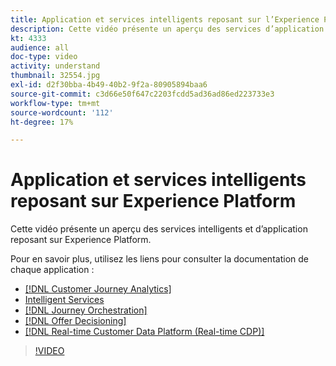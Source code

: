 ```yaml
---
title: Application et services intelligents reposant sur l’Experience Platform
description: Cette vidéo présente un aperçu des services d’application et des services intelligents reposant sur Adobe Experience Platform, qui complètent les applications et les horodatages Experience Cloud ; mdash ; plateforme de données clients en temps réel ; Journey Orchestration ; Customer Journey Analytics ; Attribution AI ; et IA dédiée aux clients.
kt: 4333
audience: all
doc-type: video
activity: understand
thumbnail: 32554.jpg
exl-id: d2f30bba-4b49-40b2-9f2a-80905894baa6
source-git-commit: c3d66e50f647c2203fcdd5ad36ad86ed223733e3
workflow-type: tm+mt
source-wordcount: '112'
ht-degree: 17%

---
```


# Application et services intelligents reposant sur Experience Platform

Cette vidéo présente un aperçu des services intelligents et d’application reposant sur Experience Platform.

Pour en savoir plus, utilisez les liens pour consulter la documentation de chaque application :

* [[!DNL Customer Journey Analytics]](https://docs.adobe.com/content/help/fr-FR/experience-cloud/user-guides/home.translate.html)
* [Intelligent Services](https://experienceleague.adobe.com/docs/intelligent-services.html)
* [[!DNL Journey Orchestration]](https://docs.adobe.com/content/help/fr-FR/experience-cloud/user-guides/home.translate.html)
* [[!DNL Offer Decisioning]](https://experienceleague.adobe.com/docs/offer-decisioning/using/offer-decisioning-home.html?lang=fr)
* [[!DNL Real-time Customer Data Platform (Real-time CDP)]](../../rtcdp/overview.md)

>[!VIDEO](https://video.tv.adobe.com/v/32554?quality=12&learn=on)
